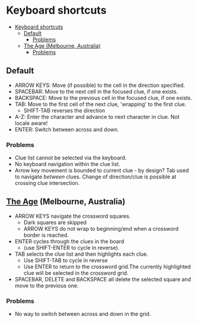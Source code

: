 # Keyboard shortcuts

- [Keyboard shortcuts](#keyboard-shortcuts)
  - [Default](#default)
    - [Problems](#problems)
  - [The Age (Melbourne, Australia)](#the-age-melbourne-australia)
    - [Problems](#problems-1)

## Default

- ARROW KEYS: Move (if possible) to the cell in the direction specified.
- SPACEBAR: Move to the next cell in the focused clue, if one exists.
- BACKSPACE: Move to the previous cell in the focused clue, if one exists.
- TAB: Move to the first cell of the next clue, 'wrapping' to the first clue.
  - SHIFT-TAB reverses the direction
- A-Z: Enter the character and advance to next character in clue. Not locale aware!
- ENTER: Switch between across and down.

### Problems

- Clue list cannot be selected via the keyboard.
- No keyboard navigation within the clue list.
- Arrow key movement is bounded to current clue - by design? Tab used to navigate _between_ clues. Change of direction/clue is possible at crossing clue intersection.

## [The Age][1] (Melbourne, Australia)

- ARROW KEYS navigate the crossword squares.
  - Dark squares are skipped
  - ARROW KEYS do not wrap to beginning/end when a crossword border is reached.
- ENTER cycles through the clues in the board
  - (use SHIFT-ENTER to cycle in reverse).
- TAB selects the clue list and then highlights each clue.
  - Use SHIFT-TAB to cycle in reverse
  - Use ENTER to return to the crossword grid.The currently highlighted clue will be selected in the crossword grid.
- SPACEBAR, DELETE and BACKSPACE all delete the selected square and move to the previous one.

### Problems

- No way to switch between across and down in the grid.

[1]: https://www.theage.com.au/puzzles/crosswords/
